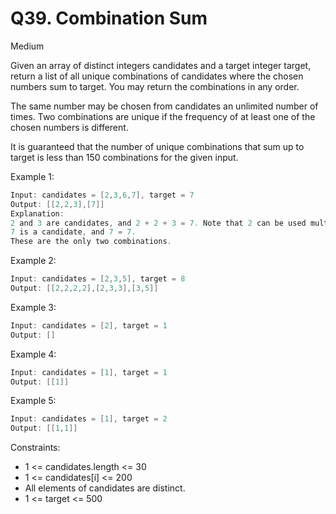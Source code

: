 # Q39. Combination Sum
Medium

Given an array of distinct integers candidates and a target integer target, return a list of all unique combinations of candidates where the chosen numbers sum to target. You may return the combinations in any order.

The same number may be chosen from candidates an unlimited number of times. Two combinations are unique if the frequency of at least one of the chosen numbers is different.

It is guaranteed that the number of unique combinations that sum up to target is less than 150 combinations for the given input.

Example 1:
```java
Input: candidates = [2,3,6,7], target = 7
Output: [[2,2,3],[7]]
Explanation:
2 and 3 are candidates, and 2 + 2 + 3 = 7. Note that 2 can be used multiple times.
7 is a candidate, and 7 = 7.
These are the only two combinations.
```

Example 2:
```java
Input: candidates = [2,3,5], target = 8
Output: [[2,2,2,2],[2,3,3],[3,5]]
```

Example 3:
```java
Input: candidates = [2], target = 1
Output: []
```

Example 4:
```java
Input: candidates = [1], target = 1
Output: [[1]]
```

Example 5:
```java
Input: candidates = [1], target = 2
Output: [[1,1]]
```

Constraints:
- 1 <= candidates.length <= 30
- 1 <= candidates[i] <= 200
- All elements of candidates are distinct.
- 1 <= target <= 500